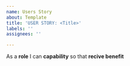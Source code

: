 ```yaml
---
name: Users Story
about: Template
title: 'USER STORY: <Title>'
labels: ''
assignees: ''

---
```


As a **role** I can **capability** so that **recive benefit**
